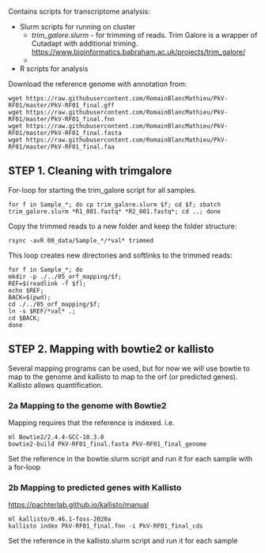 Contains scripts for transcriptome analysis:
- Slurm scripts for running on cluster
  - *trim_galore.slurm* - for trimming of reads. Trim Galore is a wrapper of Cutadapt with additional triming. https://www.bioinformatics.babraham.ac.uk/projects/trim_galore/
  -
- R scripts for analysis

Download the reference genome with annotation from:
```
wget https://raw.githubusercontent.com/RomainBlancMathieu/PkV-RF01/master/PkV-RF01_final.gff
wget https://raw.githubusercontent.com/RomainBlancMathieu/PkV-RF01/master/PkV-RF01_final.fnn
wget https://raw.githubusercontent.com/RomainBlancMathieu/PkV-RF01/master/PkV-RF01_final.fasta
wget https://raw.githubusercontent.com/RomainBlancMathieu/PkV-RF01/master/PkV-RF01_final.faa
```

## STEP 1. Cleaning with trimgalore
For-loop for starting the trim_galore script for all samples.
```
for f in Sample_*; do cp trim_galore.slurm $f; cd $f; sbatch trim_galore.slurm *R1_001.fastq* *R2_001.fastq*; cd ..; done
```
Copy the trimmed reads to a new folder and keep the folder structure:
```
rsync -avR 00_data/Sample_*/*val* trimmed
```

This loop creates new directories and softlinks to the trimmed reads:
```
for f in Sample_*; do
mkdir -p ./../05_orf_mapping/$f;
REF=$(readlink -f $f);
echo $REF;
BACK=$(pwd);
cd ./../05_orf_mapping/$f;
ln -s $REF/*val* .;
cd $BACK;
done
```

## STEP 2. Mapping with bowtie2 or kallisto
Several mapping programs can be used, but for now we will use bowtie to map to the genome and kallisto to map to the orf (or predicted genes). Kallisto allows quantification.

### 2a Mapping to the genome with Bowtie2
Mapping requires that the reference is indexed. i.e.
```
ml Bowtie2/2.4.4-GCC-10.3.0
bowtie2-build PkV-RF01_final.fasta PkV-RF01_final_genome
```
Set the reference in the bowtie.slurm script and run it for each sample with a for-loop

### 2b Mapping to predicted genes with Kallisto
https://pachterlab.github.io/kallisto/manual
```
ml kallisto/0.46.1-foss-2020a
kallisto index PkV-RF01_final.fnn -i PkV-RF01_final_cds
```
Set the reference in the kallisto.slurm script and run it for each sample
